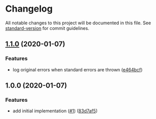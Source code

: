 # Changelog

All notable changes to this project will be documented in this file. See [standard-version](https://github.com/conventional-changelog/standard-version) for commit guidelines.

## [1.1.0](https://github.com/moxystudio/next-rest-api/compare/v1.0.0...v1.1.0) (2020-01-07)


### Features

* log original errors when standard errors are thrown ([e464bcf](https://github.com/moxystudio/next-rest-api/commit/e464bcf47d90e49fbbf7994b6eacf52f83005014))

## 1.0.0 (2020-01-07)


### Features

* add initial implementation ([#1](https://github.com/moxystudio/next-rest-api/issues/1)) ([83d7af5](https://github.com/moxystudio/next-rest-api/commit/83d7af5ade0232cde61aa84465c26e54aadf4611))
